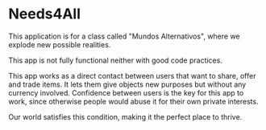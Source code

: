 # Needs4All
This application is for a class called "Mundos Alternativos", where we explode new possible realities. 

This app is not fully functional neither with good code practices.

This app works as a direct contact between users that want to share, offer and trade items. It lets them give objects new purposes but without any currency involved.
Confidence between users is the key for this app to work, since otherwise people would abuse it for their own private interests.

Our world satisfies this condition, making it the perfect place to thrive.
